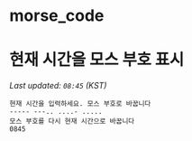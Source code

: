 # morse_code
# 현재 시간을 모스 부호 표시
<!-- MORSE_TIME_START -->
_Last updated: `08:45` (KST)_

```
현재 시간을 입력하세요. 모스 부호로 바꿉니다
----- ---.. ....- .....
모스 부호를 다시 현재 시간으로 바꿉니다
0845
```
<!-- MORSE_TIME_END -->
